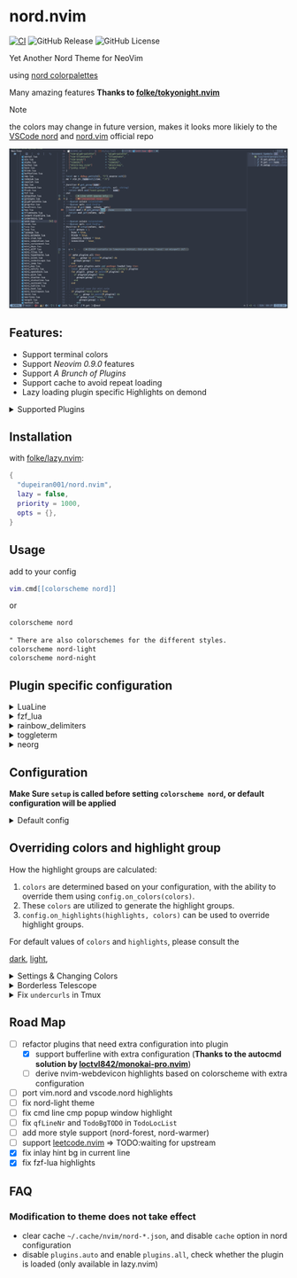 # nord.nvim

[![CI](https://github.com/dupeiran001/nord.nvim/actions/workflows/ci.yml/badge.svg)](https://github.com/dupeiran001/nord.nvim/actions/workflows/ci.yml)
![GitHub Release](https://img.shields.io/github/v/release/dupeiran001/nord.nvim?labelColor=white&color=violet)
![GitHub License](https://img.shields.io/github/license/dupeiran001/nord.nvim?labelColor=white)


Yet Another Nord Theme for NeoVim

using [nord colorpalettes](https://www.nordtheme.com/docs/colors-and-palettes)

Many amazing features **Thanks to [folke/tokyonight.nvim](https://github.com/folke/tokyonight.nvim)**

> [!NOTE]  
>
> the colors may change in future version, makes it looks more likiely to the [VSCode nord](https://www.nordtheme.com/ports/visual-studio-code) and [nord.vim](https://www.nordtheme.com/ports/vim) official repo

![nord-dark](./resources/nord-dark.png)

## Features:

- Support terminal colors
- Support *Neovim 0.9.0* features
- Support *A Brunch of Plugins*
- Support cache to avoid repeat loading
- Lazy loading plugin specific Highlights on demond


<details>
<summary> Supported Plugins</summary>


<!-- plugins:start -->

| Plugin | Source |
| --- | --- |
| [aerial.nvim](https://github.com/stevearc/aerial.nvim) | [`aerial`](lua/nord/groups/aerial.lua) |
| [ale](https://github.com/dense-analysis/ale) | [`ale`](lua/nord/groups/ale.lua) |
| [alpha-nvim](https://github.com/goolord/alpha-nvim) | [`alpha`](lua/nord/groups/alpha.lua) |
| [barbar.nvim](https://github.com/romgrk/barbar.nvim) | [`barbar`](lua/nord/groups/barbar.lua) |
| [blink.cmp](https://github.com/Saghen/blink.cmp) | [`blink`](lua/nord/groups/blink.lua) |
| [bufferline.nvim](https://github.com/akinsho/bufferline.nvim) | [`bufferline`](lua/nord/groups/bufferline.lua) |
| [nvim-cmp](https://github.com/hrsh7th/nvim-cmp) | [`cmp`](lua/nord/groups/cmp.lua) |
| [codeium.nvim](https://github.com/Exafunction/codeium.nvim) | [`codeium`](lua/nord/groups/codeium.lua) |
| [copilot.lua](https://github.com/zbirenbaum/copilot.lua) | [`copilot`](lua/nord/groups/copilot.lua) |
| [nvim-dap](https://github.com/mfussenegger/nvim-dap) | [`dap`](lua/nord/groups/dap.lua) |
| [dashboard-nvim](https://github.com/nvimdev/dashboard-nvim) | [`dashboard`](lua/nord/groups/dashboard.lua) |
| [diffview.nvim](https://github.com/sindrets/diffview.nvim) | [`diffview`](lua/nord/groups/diffview.lua) |
| [flash.nvim](https://github.com/folke/flash.nvim) | [`flash`](lua/nord/groups/flash.lua) |
| [fzf-lua](https://github.com/ibhagwan/fzf-lua) | [`fzf`](lua/nord/groups/fzf.lua) |
| [vim-gitgutter](https://github.com/airblade/vim-gitgutter) | [`gitgutter`](lua/nord/groups/gitgutter.lua) |
| [gitsigns.nvim](https://github.com/lewis6991/gitsigns.nvim) | [`gitsigns`](lua/nord/groups/gitsigns.lua) |
| [glyph-palette.vim](https://github.com/lambdalisue/glyph-palette.vim) | [`glyph-palette`](lua/nord/groups/glyph-palette.lua) |
| [grug-far.nvim](https://github.com/MagicDuck/grug-far.nvim) | [`grug-far`](lua/nord/groups/grug-far.lua) |
| [headlines.nvim](https://github.com/lukas-reineke/headlines.nvim) | [`headlines`](lua/nord/groups/headlines.lua) |
| [hop.nvim](https://github.com/phaazon/hop.nvim) | [`hop`](lua/nord/groups/hop.lua) |
| [vim-illuminate](https://github.com/RRethy/vim-illuminate) | [`illuminate`](lua/nord/groups/illuminate.lua) |
| [indent-blankline.nvim](https://github.com/lukas-reineke/indent-blankline.nvim) | [`indent-blankline`](lua/nord/groups/indent-blankline.lua) |
| [indentmini.nvim](https://github.com/nvimdev/indentmini.nvim) | [`indentmini`](lua/nord/groups/indentmini.lua) |
| [lazy.nvim](https://github.com/folke/lazy.nvim) | [`lazy`](lua/nord/groups/lazy.lua) |
| [leap.nvim](https://github.com/ggandor/leap.nvim) | [`leap`](lua/nord/groups/leap.lua) |
| [leetcode.nvim](https://github.com/kawre/leetcode.nvim) | [`leetcode`](lua/nord/groups/leetcode.lua) |
| [lspsaga.nvim](https://github.com/glepnir/lspsaga.nvim) | [`lspsaga`](lua/nord/groups/lspsaga.lua) |
| [mini.animate](https://github.com/echasnovski/mini.animate) | [`mini_animate`](lua/nord/groups/mini_animate.lua) |
| [mini.clue](https://github.com/echasnovski/mini.clue) | [`mini_clue`](lua/nord/groups/mini_clue.lua) |
| [mini.completion](https://github.com/echasnovski/mini.completion) | [`mini_completion`](lua/nord/groups/mini_completion.lua) |
| [mini.cursorword](https://github.com/echasnovski/mini.cursorword) | [`mini_cursorword`](lua/nord/groups/mini_cursorword.lua) |
| [mini.deps](https://github.com/echasnovski/mini.deps) | [`mini_deps`](lua/nord/groups/mini_deps.lua) |
| [mini.diff](https://github.com/echasnovski/mini.diff) | [`mini_diff`](lua/nord/groups/mini_diff.lua) |
| [mini.files](https://github.com/echasnovski/mini.files) | [`mini_files`](lua/nord/groups/mini_files.lua) |
| [mini.hipatterns](https://github.com/echasnovski/mini.hipatterns) | [`mini_hipatterns`](lua/nord/groups/mini_hipatterns.lua) |
| [mini.icons](https://github.com/echasnovski/mini.icons) | [`mini_icons`](lua/nord/groups/mini_icons.lua) |
| [mini.indentscope](https://github.com/echasnovski/mini.indentscope) | [`mini_indentscope`](lua/nord/groups/mini_indentscope.lua) |
| [mini.jump](https://github.com/echasnovski/mini.jump) | [`mini_jump`](lua/nord/groups/mini_jump.lua) |
| [mini.map](https://github.com/echasnovski/mini.map) | [`mini_map`](lua/nord/groups/mini_map.lua) |
| [mini.notify](https://github.com/echasnovski/mini.notify) | [`mini_notify`](lua/nord/groups/mini_notify.lua) |
| [mini.operators](https://github.com/echasnovski/mini.operators) | [`mini_operators`](lua/nord/groups/mini_operators.lua) |
| [mini.pick](https://github.com/echasnovski/mini.pick) | [`mini_pick`](lua/nord/groups/mini_pick.lua) |
| [mini.starter](https://github.com/echasnovski/mini.starter) | [`mini_starter`](lua/nord/groups/mini_starter.lua) |
| [mini.statusline](https://github.com/echasnovski/mini.statusline) | [`mini_statusline`](lua/nord/groups/mini_statusline.lua) |
| [mini.surround](https://github.com/echasnovski/mini.surround) | [`mini_surround`](lua/nord/groups/mini_surround.lua) |
| [mini.tabline](https://github.com/echasnovski/mini.tabline) | [`mini_tabline`](lua/nord/groups/mini_tabline.lua) |
| [mini.test](https://github.com/echasnovski/mini.test) | [`mini_test`](lua/nord/groups/mini_test.lua) |
| [mini.trailspace](https://github.com/echasnovski/mini.trailspace) | [`mini_trailspace`](lua/nord/groups/mini_trailspace.lua) |
| [nvim-navic](https://github.com/SmiteshP/nvim-navic) | [`navic`](lua/nord/groups/navic.lua) |
| [neo-tree.nvim](https://github.com/nvim-neo-tree/neo-tree.nvim) | [`neo-tree`](lua/nord/groups/neo-tree.lua) |
| [neogit](https://github.com/TimUntersberger/neogit) | [`neogit`](lua/nord/groups/neogit.lua) |
| [neorg](https://github.com/nvim-neorg/neorg) | [`neorg`](lua/nord/groups/neorg.lua) |
| [neotest](https://github.com/nvim-neotest/neotest) | [`neotest`](lua/nord/groups/neotest.lua) |
| [noice.dvim](https://github.com/folke/noice.dvim) | [`noice`](lua/nord/groups/noice.lua) |
| [nvim-notify](https://github.com/rcarriga/nvim-notify) | [`notify`](lua/nord/groups/notify.lua) |
| [nvim-tree.lua](https://github.com/kyazdani42/nvim-tree.lua) | [`nvim-tree`](lua/nord/groups/nvim-tree.lua) |
| [octo.nvim](https://github.com/pwntester/octo.nvim) | [`octo`](lua/nord/groups/octo.lua) |
| [rainbow-delimiters.nvim](https://github.com/HiPhish/rainbow-delimiters.nvim) | [`rainbow`](lua/nord/groups/rainbow.lua) |
| [render-markdown.nvim](https://github.com/MeanderingProgrammer/render-markdown.nvim) | [`render-markdown`](lua/nord/groups/render-markdown.lua) |
| [nvim-scrollbar](https://github.com/petertriho/nvim-scrollbar) | [`scrollbar`](lua/nord/groups/scrollbar.lua) |
| [snacks.nvim](https://github.com/folke/snacks.nvim) | [`snacks`](lua/nord/groups/snacks.lua) |
| [vim-sneak](https://github.com/justinmk/vim-sneak) | [`sneak`](lua/nord/groups/sneak.lua) |
| [supermaven-nvim](https://github.com/supermaven-inc/supermaven-nvim) | [`supermaven`](lua/nord/groups/supermaven.lua) |
| [telescope.nvim](https://github.com/nvim-telescope/telescope.nvim) | [`telescope`](lua/nord/groups/telescope.lua) |
| [nvim-treesitter-context](https://github.com/nvim-treesitter/nvim-treesitter-context) | [`treesitter-context`](lua/nord/groups/treesitter-context.lua) |
| [trouble.nvim](https://github.com/folke/trouble.nvim) | [`trouble`](lua/nord/groups/trouble.lua) |
| [vimwiki](https://github.com/vimwiki/vimwiki) | [`vimwiki`](lua/nord/groups/vimwiki.lua) |
| [which-key.nvim](https://github.com/folke/which-key.nvim) | [`which-key`](lua/nord/groups/which-key.lua) |
| [yanky.nvim](https://github.com/gbprod/yanky.nvim) | [`yanky`](lua/nord/groups/yanky.lua) |

<!-- plugins:end -->

</details>

## Installation

with [folke/lazy.nvim](https://github.com/folke/lazy.nvim):

```lua
{
  "dupeiran001/nord.nvim",
  lazy = false,
  priority = 1000,
  opts = {},
}
```

## Usage

add to your config

```lua
vim.cmd[[colorscheme nord]]
```

or 

```vim
colorscheme nord

" There are also colorschemes for the different styles.
colorscheme nord-light
colorscheme nord-night
```


## Plugin specific configuration

<details>
<summary> LuaLine </summary>

* [Lualine](https://github.com/nvim-lualine/lualine.nvim)

```lua
-- Lua
require('lualine').setup {
  options = {
    -- ... your lualine config
    theme = 'nord'
    -- ... your lualine config
  }
}
```

</details>

<details>
<summary> fzf_lua </summary>

* [fzf_lua](https://github.com/ibhagwan/fzf-lua)

For **fzf-lua** to use the highlight groups defined by this colorscheme,
you'll have to set `fzf_colors` to true:

```lua
require("fzf-lua").setup({
    fzf_colors = true
})
```

</details>

<details>
<summary> rainbow_delimiters</summary>

* [rainbow_delimiters](https://github.com/HiPhish/rainbow-delimiters.nvim)

**Its recommended to replace red delimiters with fg:**

```lua
require("rainbow-delimiters.setup").setup({
    highlight = {
		"RainbowDelimiterNormal",
		"RainbowDelimiterOrange",
		"RainbowDelimiterYellow",
		"RainbowDelimiterGreen",
		"RainbowDelimiterCyan",
		"RainbowDelimiterBlue",
		"RainbowDelimiterViolet",
	},
})

```
</details>

<details>
<summary> toggleterm </summary>

* [toggleterm](https://github.com/akinsho/toggleterm.nvim)

```lua
require("toggleterm.nvim").setup({
	highlights = {
		-- highlights which map to a highlight group name and a table of it's values
		Normal = {
			link = "Normal",
		},
		NormalFloat = {
			link = "NormalFloat",
		},
		FloatBorder = {
			link = "FloatBorder",
		},
	},
})
```

</details>

<details>
<summary> neorg </summary>

- [neorg](https://github.com/nvim-neorg/neorg)

**neorg** plugin is setting the highlights for the heading prefix, so we have to modify the color group to make our definition work

```lua
require("neorg").setup({
    	load = {
			["core.defaults"] = {},
			["core.concealer"] = {
				config = {
					icon_preset = "diamond",
					icons = {
						heading = {
							highlights = {
								"@neorg.headings.1.prefix.norg",
								"@neorg.headings.2.prefix.norg",
								"@neorg.headings.3.prefix.norg",
								"@neorg.headings.4.prefix.norg",
								"@neorg.headings.5.prefix.norg",
								"@neorg.headings.6.prefix.norg",
							},
						},
					},
				},
			},
    }
})
```

</details>

## Configuration

**Make Sure `setup` is called before setting `colorscheme nord`, or default configuration will be applied**

<details>
<summary> Default config</summary>


<!-- config:start -->

```lua
---@class nord.Config
M.defaults = {
  style = "dark", -- The style can ether be 'light' or 'dark'
  transparent = false, -- Whether we should set the background color
  terminal_colors = true, -- Configure the colors used when opening a `:terminal` in Neovim
  dim_inactive = false, -- Dims inactive windows
  lualine_bold = true, -- When `true`, section headers in the lualine theme will be bold

  light_brightness = 0.3, -- Adjusts the brightness of the colors of the **light** style. Number between 0 and 1, from dull to vibrant colors

  styles = {
    -- Style to be applied to different syntax groups
    -- Value is any valid attr-list value for `:help nvim_set_hl`
    comments = { italic = true },
    keywords = { italic = true },
    functions = { italic = true },
    variables = { bold = true },
    -- Background styles. Can be "dark", "transparent" or "normal"
    sidebars = "dark", -- style for sidebars, see below
    floats = "dark", -- style for floating windows
  },

  --- You can override specific highlights to use other groups or a hex color
  --- function will be called with a Highlights and ColorScheme table
  ---@param highlights nord.Highlights
  ---@param colors ColorScheme
  on_highlights = function(highlights, colors) end,

  --- You can override specific color groups to use other groups or a hex color
  --- function will be called with a ColorScheme table
  ---@param colors ColorScheme
  on_colors = function(colors) end,

  cache = true, -- When set to true, the theme will be cached for better performance

  ---@type table<string, boolean|{enabled:boolean}>
  plugins = {
    -- enable all plugins when not using lazy.nvim
    -- set to false to manually enable/disable plugins
    all = package.loaded.lazy == nil,
    -- uses your plugin manager to automatically enable needed plugins
    -- currently only lazy.nvim is supported
    auto = false,
    -- add any plugins here that you want to enable
    -- telescope = true,
  },
}
```

<!-- config:end -->

</details>

## Overriding colors and highlight group 

How the highlight groups are calculated:

1. `colors` are determined based on your configuration, with the ability to
   override them using `config.on_colors(colors)`.
1. These `colors` are utilized to generate the highlight groups.
1. `config.on_highlights(highlights, colors)` can be used to override highlight
   groups.

For default values of `colors` and `highlights`, please consult the

[dark](lua/nord/colors/dark.lua),
[light](lua/nord/colors/light.lua),

<details>
  <summary>Settings & Changing Colors</summary>

```lua
require("nord").setup({
  -- use the night style
  style = "dark",
  -- disable italic for functions
  styles = {
    functions = {}
  },
  -- Change the "hint" color to the "orange" color, and make the "error" color bright red
  on_colors = function(colors)
    colors.hint = colors.orange
    colors.error = "#ff0000"
  end
})
```

</details>

<details>
  <summary>Borderless Telescope</summary>

```lua
require("nord").setup({
  on_highlights = function(hl, c)
    local prompt = "#2d3149"
    hl.TelescopeNormal = {
      bg = c.bg_dark,
      fg = c.fg_dark,
    }
    hl.TelescopeBorder = {
      bg = c.bg_dark,
      fg = c.bg_dark,
    }
    hl.TelescopePromptNormal = {
      bg = prompt,
    }
    hl.TelescopePromptBorder = {
      bg = prompt,
      fg = prompt,
    }
    hl.TelescopePromptTitle = {
      bg = prompt,
      fg = prompt,
    }
    hl.TelescopePreviewTitle = {
      bg = c.bg_dark,
      fg = c.bg_dark,
    }
    hl.TelescopeResultsTitle = {
      bg = c.bg_dark,
      fg = c.bg_dark,
    }
  end,
})
```

</details>

<details>
  <summary>Fix <code>undercurls</code> in Tmux</summary>

To have undercurls show up and in color, add the following to your
[Tmux](https://github.com/tmux/tmux) configuration file:

```sh
# Undercurl
set -g default-terminal "${TERM}"
set -as terminal-overrides ',*:Smulx=\E[4::%p1%dm'  # undercurl support
set -as terminal-overrides ',*:Setulc=\E[58::2::::%p1%{65536}%/%d::%p1%{256}%/%{255}%&%d::%p1%{255}%&%d%;m'  # underscore colours - needs tmux-3.0
```

</details>


## Road Map

- [ ] refactor plugins that need extra configuration into plugin
    - [x] support bufferline with extra configuration (**Thanks to the autocmd solution by [loctvl842/monokai-pro.nvim](https://github.com/loctvl842/monokai-pro.nvim/blob/6c15e36834a624a32f46c6db8f9fc063995b24b6/lua/monokai-pro/autocmds.lua#L7-L28)**)
    - [ ] derive nvim-webdevicon highlights based on colorscheme with extra configuration
- [ ] port vim.nord and vscode.nord highlights
- [ ] fix nord-light theme 
- [ ] fix cmd line cmp popup window highlight
- [ ] fix `qfLineNr` and `TodoBgTODO` in `TodoLocList`
- [ ] add more style support (nord-forest, nord-warmer)
- [ ] support [leetcode.nvim](https://github.com/kawre/leetcode.nvim) => TODO:waiting for upstream
- [x] fix inlay hint bg in current line
- [x] fix fzf-lua highlights

## FAQ

### Modification to theme does not take effect

- clear cache `~/.cache/nvim/nord-*.json`, and disable `cache` option in nord configuration
- disable `plugins.auto` and enable `plugins.all`, check whether the plugin is loaded (only available in lazy.nvim)


